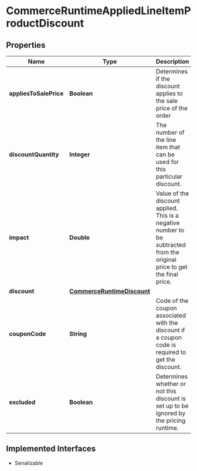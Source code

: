 

# CommerceRuntimeAppliedLineItemProductDiscount


## Properties

| Name | Type | Description | Notes |
|------------ | ------------- | ------------- | -------------|
|**appliesToSalePrice** | **Boolean** | Determines if the discount applies to the sale price of the order |  [optional] |
|**discountQuantity** | **Integer** | The number of the line item that can be used for this particular discount. |  [optional] |
|**impact** | **Double** | Value of the discount applied. This is a negative number to be subtracted from the original price to get the final price. |  [optional] |
|**discount** | [**CommerceRuntimeDiscount**](CommerceRuntimeDiscount.md) |  |  [optional] |
|**couponCode** | **String** | Code of the coupon associated with the discount if a coupon code is required to get the discount. |  [optional] |
|**excluded** | **Boolean** | Determines whether or not this discount is set up to be ignored by the pricing runtime. |  [optional] |


## Implemented Interfaces

* Serializable


